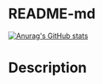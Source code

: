 # README-md
[![Anurag's GitHub stats](https://github-readme-stats.vercel.app/api?username=giuliobilli01&show_icons=true&theme=synthwave)](https://github.com/anuraghazra/github-readme-stats)

# Description